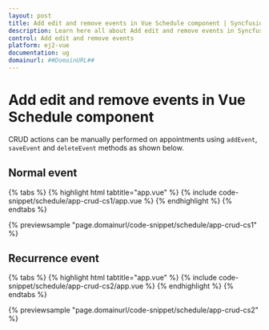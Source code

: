 ```yaml
---
layout: post
title: Add edit and remove events in Vue Schedule component | Syncfusion
description: Learn here all about Add edit and remove events in Syncfusion Vue Schedule component of Syncfusion Essential JS 2 and more.
control: Add edit and remove events 
platform: ej2-vue
documentation: ug
domainurl: ##DomainURL##
---
```


# Add edit and remove events in Vue Schedule component

CRUD actions can be manually performed on appointments using `addEvent`, `saveEvent` and `deleteEvent` methods as shown below.

## Normal event

{% tabs %}
{% highlight html tabtitle="app.vue" %}
{% include code-snippet/schedule/app-crud-cs1/app.vue %}
{% endhighlight %}
{% endtabs %}
        
{% previewsample "page.domainurl/code-snippet/schedule/app-crud-cs1" %}

## Recurrence event

{% tabs %}
{% highlight html tabtitle="app.vue" %}
{% include code-snippet/schedule/app-crud-cs2/app.vue %}
{% endhighlight %}
{% endtabs %}
        
{% previewsample "page.domainurl/code-snippet/schedule/app-crud-cs2" %}
